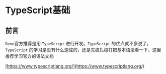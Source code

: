 # TypeScript基础

## 前言

`Deno`官方推荐是用 `TypeScript` 进行开发。`TypeScript` 的优点就不多说了。`TypeScript` 的学习是没有什么速成的，还是先稳扎稳打把基本语法看一下，这里推荐学习官方的语法文档

[https://www.typescriptlang.org/](https://www.typescriptlang.org/)


